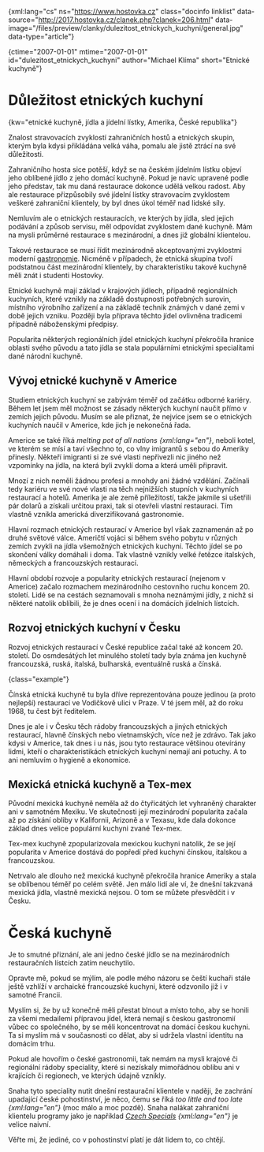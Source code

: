 
{xml:lang="cs" ns="https://www.hostovka.cz" class="docinfo linklist" data-source="http://2017.hostovka.cz/clanek.php?clanek=206.html" data-image="/files/preview/clanky/dulezitost\_etnickych\_kuchyni/general.jpg" data-type="article"}

{ctime="2007-01-01" mtime="2007-01-01" id="dulezitost\_etnickych\_kuchyni" author="Michael Klíma" short="Etnické kuchyně"}

# Důležitost etnických kuchyní

{kw="etnické kuchyně, jídla a jídelní lístky, Amerika, České republika"}

Znalost stravovacích zvyklostí zahraničních hostů a etnických skupin, kterým byla kdysi přikládána velká váha, pomalu ale jistě ztrácí na své důležitosti.

Zahraničního hosta sice potěší, když se na českém jídelním lístku objeví jeho oblíbené jídlo z jeho domácí kuchyně. Pokud je navíc upravené podle jeho představ, tak mu daná restaurace dokonce udělá velkou radost. Aby ale restaurace přizpůsobily své jídelní lístky stravovacím zvyklostem veškeré zahraniční klientely, by byl dnes úkol téměř nad lidské síly.

Nemluvím ale o etnických restauracích, ve kterých by jídla, sled jejich podávání a způsob servisu, měl odpovídat zvyklostem dané kuchyně. Mám na mysli průměrné restaurace s mezinárodní, a dnes již globální klientelou.

Takové restaurace se musí řídit mezinárodně akceptovanými zvyklostmi moderní [gastronomie](gastronomie). Nicméně v případech, že etnická skupina tvoří podstatnou část mezinárodní klientely, by charakteristiku takové kuchyně měli znát i studenti Hostovky.

Etnické kuchyně mají základ v krajových jídlech, případně regionálních kuchyních, které vznikly na základě dostupnosti potřebných surovin, místního výrobního zařízení a na základě technik známých v dané zemi v době jejich vzniku. Později byla příprava těchto jídel ovlivněna tradicemi případně náboženskými předpisy.

Popularita některých regionálních jídel etnických kuchyní překročila hranice oblasti svého původu a tato jídla se stala populárními etnickými specialitami dané národní kuchyně.

## Vývoj etnické kuchyně v Americe

Studiem etnických kuchyní se zabývám téměř od začátku odborné kariéry. Během let jsem měl možnost se zásady některých kuchyní naučit přímo v zemích jejich původu. Musím se ale přiznat, že nejvíce jsem se o etnických kuchyních naučil v Americe, kde jich je nekonečná řada.

Americe se také říká _melting pot of all nations {xml:lang="en"}_, neboli kotel, ve kterém se mísí a taví všechno to, co vlny imigrantů s sebou do Ameriky přinesly. Někteří imigranti si ze své vlasti nepřivezli nic jiného než vzpomínky na jídla, na která byli zvyklí doma a která uměli připravit.

Mnozí z nich neměli žádnou profesi a mnohdy ani žádné vzdělání. Začínali tedy kariéru ve své nové vlasti na těch nejnižších stupních v kuchyních restaurací a hotelů. Amerika je ale země příležitostí, takže jakmile si ušetřili pár dolarů a získali určitou praxi, tak si otevřeli vlastní restauraci. Tím vlastně vznikla americká diverzifikovaná gastronomie.

Hlavní rozmach etnických restaurací v Americe byl však zaznamenán až po druhé světové válce. Američtí vojáci si během svého pobytu v různých zemích zvykli na jídla všemožných etnických kuchyní. Těchto jídel se po skončení války domáhali i doma. Tak vlastně vznikly velké řetězce italských, německých a francouzských restaurací.

Hlavní období rozvoje a popularity etnických restaurací (nejenom v Americe) začalo rozmachem mezinárodního cestovního ruchu koncem 20. století. Lidé se na cestách seznamovali s mnoha neznámými jídly, z nichž si některé natolik oblíbili, že je dnes ocení i na domácích jídelních lístcích.

## Rozvoj etnických kuchyní v Česku

Rozvoj etnických restaurací v České republice začal také až koncem 20. století. Do osmdesátých let minulého století tady byla známa jen kuchyně francouzská, ruská, italská, bulharská, eventuálně ruská a čínská.

{class="example"}

Čínská etnická kuchyně tu byla dříve reprezentována pouze jedinou (a proto nejlepší) restaurací ve Vodičkově ulici v Praze. V té jsem měl, až do roku 1968, tu čest být ředitelem.

Dnes je ale i v Česku těch rádoby francouzských a jiných etnických restaurací, hlavně čínských nebo vietnamských, více než je zdrávo. Tak jako kdysi v Americe, tak dnes i u nás, jsou tyto restaurace většinou otevírány lidmi, kteří o charakteristikách etnických kuchyní nemají ani potuchy. A to ani nemluvím o hygieně a ekonomice.

## Mexická etnická kuchyně a Tex-mex

Původní mexická kuchyně neměla až do čtyřicátých let vyhraněný charakter ani v samotném Mexiku. Ve skutečnosti její mezinárodní popularita začala až po získání obliby v Kalifornii, Arizoně a v Texasu, kde dala dokonce základ dnes velice populární kuchyni zvané Tex-mex.

Tex-mex kuchyně zpopularizovala mexickou kuchyni natolik, že se její popularita v Americe dostává do popředí před kuchyni čínskou, italskou a francouzskou.

Netrvalo ale dlouho než mexická kuchyně překročila hranice Ameriky a stala se oblíbenou téměř po celém světě. Jen málo lidí ale ví, že dnešní takzvaná mexická jídla, vlastně mexická nejsou. O tom se můžete přesvědčit i v Česku.

# Česká kuchyně

Je to smutné přiznání, ale ani jedno české jídlo se na mezinárodních restauračních lístcích zatím neuchytilo.

Opravte mě, pokud se mýlím, ale podle mého názoru se čeští kuchaři stále ještě vzhlíží v archaické francouzské kuchyni, které odzvonilo již i v samotné Francii.

Myslím si, že by už konečně měli přestat blnout a místo toho, aby se honili za všemi medailemi přípravou jídel, která nemají s českou gastronomií vůbec co společného, by se měli koncentrovat na domácí českou kuchyni. Ta si myslím má v současnosti co dělat, aby si udržela vlastní identitu na domácím trhu.

Pokud ale hovořím o české gastronomii, tak nemám na mysli krajové či regionální rádoby speciality, které si nezískaly mimořádnou oblibu ani v krajících či regionech, ve kterých údajně vznikly.

Snaha tyto speciality nutit dnešní restaurační klientele v naději, že zachrání upadající české pohostinství, je něco, čemu se říká _too little and too late {xml:lang="en"}_ (moc málo a moc pozdě). Snaha nalákat zahraniční klientelu programy jako je například _[Czech Specials](czech_specials) {xml:lang="en"}_ je velice naivní.

Věřte mi, že jediné, co v pohostinství platí je dát lidem to, co chtějí.

